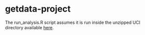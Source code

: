 getdata-project
===============

The run_analysis.R script assumes it is run inside the unzipped UCI directory available [here](https://d396qusza40orc.cloudfront.net/getdata%2Fprojectfiles%2FUCI%20HAR%20Dataset.zip).

